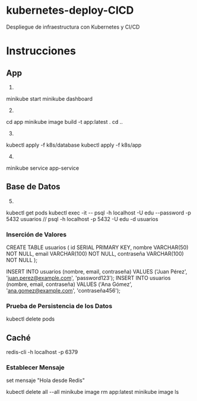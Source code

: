 # kubernetes-deploy-CICD
Despliegue de infraestructura con Kubernetes y CI/CD

# Instrucciones

## App

1.
minikube start
minikube dashboard

2.
cd app
minikube image build -t app:latest .
cd ..

3.
kubectl apply -f k8s/database
kubectl apply -f k8s/app

4.
minikube service app-service

## Base de Datos

5.
kubectl get pods
kubectl exec -it <pod> -- psql -h localhost -U edu --password -p 5432 usuarios
// psql -h localhost -p 5432 -U edu -d usuarios

### Inserción de Valores

CREATE TABLE usuarios (
    id SERIAL PRIMARY KEY,
    nombre VARCHAR(50) NOT NULL,
    email VARCHAR(100) NOT NULL,
    contraseña VARCHAR(100) NOT NULL
);

INSERT INTO usuarios (nombre, email, contraseña) VALUES ('Juan Pérez', 'juan.perez@example.com', 'password123');
INSERT INTO usuarios (nombre, email, contraseña) VALUES ('Ana Gómez', 'ana.gomez@example.com', 'contraseña456');

### Prueba de Persistencia de los Datos

kubectl delete pods <pod>

## Caché

redis-cli -h localhost -p 6379

### Establecer Mensaje

set mensaje "Hola desde Redis"




kubectl delete all --all
minikube image rm app:latest
minikube image ls